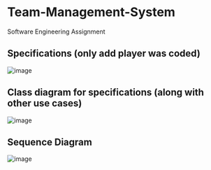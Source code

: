 # Team-Management-System
Software Engineering Assignment

## Specifications (only add player was coded)
![image](https://user-images.githubusercontent.com/85257187/221427461-09887c66-f05a-4d9e-bf87-d6c4c3440715.png)

## Class diagram for specifications (along with other use cases)
![image](https://user-images.githubusercontent.com/85257187/221427550-336c6617-d0d2-4767-bbed-218e3c4315c4.png)

## Sequence Diagram
![image](https://user-images.githubusercontent.com/85257187/221427606-e8099637-9075-492e-9541-6fd915713887.png)
